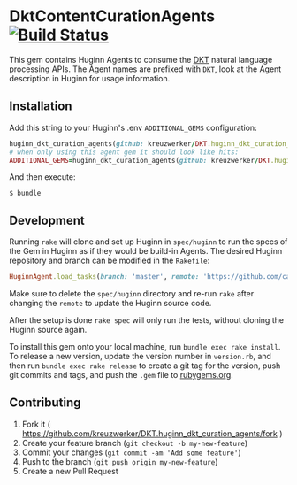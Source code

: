 # DktContentCurationAgents [![Build Status](https://travis-ci.org/kreuzwerker/DKT.huginn_dkt_curation_agents.svg?branch=master)](https://travis-ci.org/kreuzwerker/DKT.huginn_dkt_curation_agents)

This gem contains Huginn Agents to consume the [DKT](https://github.com/dkt-projekt/) natural language processing APIs. The Agent names are prefixed with `DKT`, look at the Agent description in Huginn for usage information.

## Installation

Add this string to your Huginn's .env `ADDITIONAL_GEMS` configuration:

```ruby
huginn_dkt_curation_agents(github: kreuzwerker/DKT.huginn_dkt_curation_agents)
# when only using this agent gem it should look like hits:
ADDITIONAL_GEMS=huginn_dkt_curation_agents(github: kreuzwerker/DKT.huginn_dkt_curation_agents)
```

And then execute:

    $ bundle

## Development

Running `rake` will clone and set up Huginn in `spec/huginn` to run the specs of the Gem in Huginn as if they would be build-in Agents. The desired Huginn repository and branch can be modified in the `Rakefile`:

```ruby
HuginnAgent.load_tasks(branch: 'master', remote: 'https://github.com/cantino/huginn.git')
```

Make sure to delete the `spec/huginn` directory and re-run `rake` after changing the `remote` to update the Huginn source code.

After the setup is done `rake spec` will only run the tests, without cloning the Huginn source again.

To install this gem onto your local machine, run `bundle exec rake install`. To release a new version, update the version number in `version.rb`, and then run `bundle exec rake release` to create a git tag for the version, push git commits and tags, and push the `.gem` file to [rubygems.org](https://rubygems.org).

## Contributing

1. Fork it ( https://github.com/kreuzwerker/DKT.huginn_dkt_curation_agents/fork )
2. Create your feature branch (`git checkout -b my-new-feature`)
3. Commit your changes (`git commit -am 'Add some feature'`)
4. Push to the branch (`git push origin my-new-feature`)
5. Create a new Pull Request
